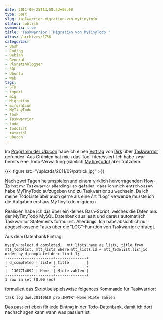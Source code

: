 ```yaml
---
date: 2011-09-25T13:58:52+02:00
type: post
slug: taskwarrior-migration-von-mytinytodo
status: publish
comments: true
title: 'Taskwarrior | Migration von MyTinyTodo '
alias: /archives/1766
categories:
- Bash
- Coding
- Debian
- General
- PlanetenBlogger
- SQL
- Ubuntu
- Web
tags:
- GTD
- import
- mig
- Migration
- mirgration
- MyTinyTodo
- Task
- Taskwarrior
- todo
- todolist
- tutorial
- ubucon
---
```


Im [Programm der Ubucon](http://ikhaya.ubuntuusers.de/2011/09/06/das-programm-der-ubucon-2011-steht/) habe ich einen [Vortrag](http://www.ubucon.de/programm/taskwarrior) von [Dirk](http://www.deimeke.net/dirk/blog/) über [Taskwarrior](http://taskwarrior.org) gefunden. Aus Gründen hat mich das Tool interessiert. Ich habe zwar bereits eine Todo-Verwaltung (nämlich [MyTinytodo](http://mytinytodo.net/)) aber trotzdem.

{{< figure src="/uploads/2011/09/patrick.jpg" >}}

Nach zwei Tagen herumspielen und einem wirklich hervorragendem [How-To](http://taskwarrior.org/projects/taskwarrior/wiki/Tutorial) hat mir Taskwarrior allerdings so gefallen, dass ich mich entschlossen habe MyTinyTodo aufzugeben und zu Taskwarrior zu wechseln. Da ich meine TodoListe aber auch gerne als eine Art "Log" verwende musste ich die Aufgaben erst aus MyTinyTodo migrieren.

Realisiert habe ich das über ein kleines Bash-Script, welches die Daten aus der MyTinyTodo MySQL Datenbank ausliesst und daraus automatisch Taskwarrior Statements formuliert. Allerdings: Ich habe absichtlich nur abgeschlossene Tasks über die "LOG"-Funktion von Taskwarrior einfuegt.



Aus dem Datenbank Eintrag:



    mysql> select d_completed,  mtt_lists.name as liste, title from mtt_todolist, mtt_lists where mtt_lists.id = mtt_todolist.list_id order by d_completed desc limit 1;
    +-------------+-------+--------------+
    | d_completed | liste | title        |
    +-------------+-------+--------------+
    |  1307714692 | Home  | Miete zahlen |
    +-------------+-------+--------------+
    1 row in set (0.00 sec)



formuliert das Skript beispielsweise folgendes Kommando für Taskwarrior:

```
task log due:20110610 pro:IMPORT-Home Miete zahlen
```


Das passiert eben für jede Eintrag in der Todo-Datenbank, damit ich dort nachschlagen kann wann was passiert ist.
